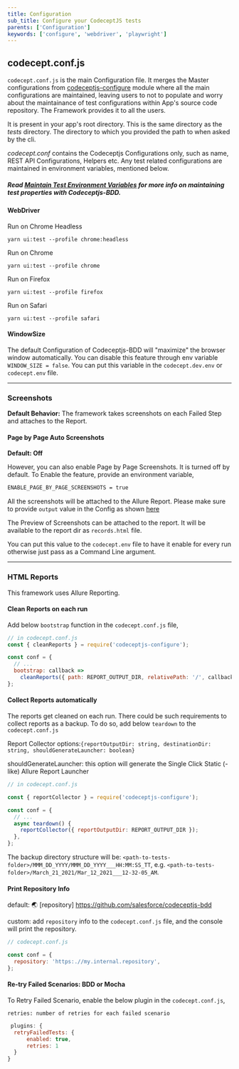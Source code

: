```yaml
---
title: Configuration
sub_title: Configure your CodeceptJS tests
parents: ['Configuration']
keywords: ['configure', 'webdriver', 'playwright']
---
```


## codecept.conf.js

`codecept.conf.js` is the main Configuration file. It merges the Master configurations from [codeceptjs-configure](https://github.com/gkushang/codeceptjs-bdd/tree/develop/packages/codeceptjs-configure) module where all the main configurations are maintained, leaving users to not to populate and worry about the maintainance of test configurations within App's source code repository. The Framework provides it to all the users.

It is present in your app's root directory. This is the same directory as the _tests_ directory. The directory to which you provided the path to when asked by the cli.

_codecept.conf_ contains the Codeceptjs Configurations only, such as name, REST API Configurations, Helpers etc. Any test related configurations are maintained in environment variables, mentioned below.

##### Read [Maintain Test Environment Variables](/04-configurations/1-env-variables/) for more info on maintaining test properties with Codeceptjs-BDD.

#### WebDriver

Run on Chrome Headless

```
yarn ui:test --profile chrome:headless
```

Run on Chrome

```
yarn ui:test --profile chrome
```

Run on Firefox

```
yarn ui:test --profile firefox
```

Run on Safari

```
yarn ui:test --profile safari
```

#### WindowSize

The default Configuration of Codeceptjs-BDD will "maximize" the browser window automatically. You can disable this feature through env variable `WINDOW_SIZE = false`. You can put this variable in the `codecept.dev.env` or `codecept.env` file.

---

### Screenshots

**Default Behavior:** The framework takes screenshots on each Failed Step and attaches to the Report.

#### Page by Page Auto Screenshots

**Default: Off**

However, you can also enable Page by Page Screenshots. It is turned off by default. To Enable the feature, provide an environment variable,

```bash
ENABLE_PAGE_BY_PAGE_SCREENSHOTS = true
```

All the screenshots will be attached to the Allure Report. Please make sure to provide `output` value in the Config as shown [here](https://github.com/salesforce/codeceptjs-bdd/blob/develop/packages/create-codeceptjs-bdd-tests/codecept.conf.js#L14)

The Preview of Screenshots can be attached to the report. It will be available to the report dir as `records.html` file.

You can put this value to the `codecept.env` file to have it enable for every run otherwise just pass as a Command Line argument.

---

### HTML Reports

This framework uses Allure Reporting.

#### Clean Reports on each run

Add below `bootstrap` function in the `codecept.conf.js` file,

```js
// in codecept.conf.js
const { cleanReports } = require('codeceptjs-configure');

const conf = {
  // ...
  bootstrap: callback =>
    cleanReports({ path: REPORT_OUTPUT_DIR, relativePath: '/', callback }),
};
```

#### Collect Reports automatically

The reports get cleaned on each run. There could be such requirements to collect reports as a backup. To do so, add below `teardown` to the `codecept.conf.js`

Report Collector options:`{reportOutputDir: string, destinationDir: string, shouldGenerateLauncher: boolean}`

shouldGenerateLauncher: this option will generate the Single Click Static (-like) Allure Report Launcher

```js
// in codecept.conf.js

const { reportCollector } = require('codeceptjs-configure');

const conf = {
  // ...
  async teardown() {
    reportCollector({ reportOutputDir: REPORT_OUTPUT_DIR });
  },
};
```

The backup directory structure will be: `<path-to-tests-folder>/MMM_DD_YYYY/MMM_DD_YYYY___HH:MM:SS_TT`, e.g. `<path-to-tests-folder>/March_21_2021/Mar_12_2021___12-32-05_AM`.

#### Print Repository Info

default: 🌏 [repository] https://github.com/salesforce/codeceptjs-bdd

custom: add `repository` info to the `codecept.conf.js` file, and the console will print the repository.

```js
// codecept.conf.js

const conf = {
  repository: 'https:.//my.internal.repository',
};
```

#### Re-try Failed Scenarios: BDD or Mocha

To Retry Failed Scenario, enable the below plugin in the `codecept.conf.js`,

`retries: number of retries for each failed scenario`

```js
 plugins: {
  retryFailedTests: {
      enabled: true,
      retries: 1
  }
}

```
